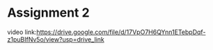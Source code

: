 # Assignment 2
video link:https://drive.google.com/file/d/17VpO7H6QYnn1ETebpDqf-z1puBIfNv5o/view?usp=drive_link
